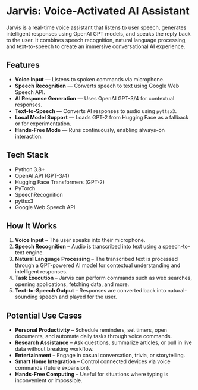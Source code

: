 # Jarvis: Voice-Activated AI Assistant

Jarvis is a real-time voice assistant that listens to user speech, generates intelligent responses using OpenAI GPT models, 
and speaks the reply back to the user. It combines speech recognition, natural language processing, and text-to-speech to 
create an immersive conversational AI experience.


## Features
- **Voice Input** — Listens to spoken commands via microphone.
- **Speech Recognition** — Converts speech to text using Google Web Speech API.
- **AI Response Generation** — Uses OpenAI GPT-3/4 for contextual responses.
- **Text-to-Speech** — Converts AI responses to audio using `pyttsx3`.
- **Local Model Support** — Loads GPT-2 from Hugging Face as a fallback or for experimentation.
- **Hands-Free Mode** — Runs continuously, enabling always-on interaction.


## Tech Stack
- Python 3.8+
- OpenAI API (GPT-3/4)
- Hugging Face Transformers (GPT-2)
- PyTorch
- SpeechRecognition
- pyttsx3
- Google Web Speech API

## How It Works
1. **Voice Input** – The user speaks into their microphone.
2. **Speech Recognition** – Audio is transcribed into text using a speech-to-text engine.
3. **Natural Language Processing** – The transcribed text is processed through a GPT-powered AI model for contextual understanding and intelligent responses.
4. **Task Execution** – Jarvis can perform commands such as web searches, opening applications, fetching data, and more.
5. **Text-to-Speech Output** – Responses are converted back into natural-sounding speech and played for the user.  

## Potential Use Cases
- **Personal Productivity** – Schedule reminders, set timers, open documents, and automate daily tasks through voice commands.
- **Research Assistance** – Ask questions, summarize articles, or pull in live data without breaking workflow.
- **Entertainment** – Engage in casual conversation, trivia, or storytelling.
- **Smart Home Integration** – Control connected devices via voice commands (future expansion).
- **Hands-Free Computing** – Useful for situations where typing is inconvenient or impossible.
